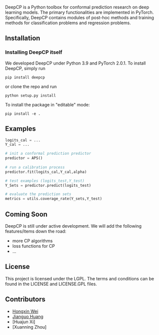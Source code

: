 DeepCP is a Python toolbox for conformal prediction research on deep learning models. The primary functionalities are implemented in PyTorch. Specifically, DeepCP contains modules of post-hoc methods and training methods for classification problems and regression problems.

## Installation

### Installing DeepCP itself

We developed DeepCP under Python 3.9 and PyTorch 2.0.1. To install DeepCP, simply run

```
pip install deepcp
```

or clone the repo and run
```
python setup.py install
```

To install the package in "editable" mode:
```
pip install -e .
```


## Examples
```python
logits_cal = ...
Y_cal = ...

# init a conformal prediction predictor
predictor = APS()
 
# run a calibration process
predictor.fit(logits_cal,Y_cal,alpha)

# test examples (logits_test,Y_test)
Y_Sets = predictor.predict(logits_test)

# evaluate the prediction sets
metrics = utils.coverage_rate(Y_sets,Y_test)
```


## Coming Soon

DeepCP is still under active development. We will add the following features/items down the road:

* more CP algorithms 
* loss functions for CP
* ...

## License

This project is licensed under the LGPL. The terms and conditions can be found in the LICENSE and LICENSE.GPL files.



## Contributors

* [Hongxin Wei](https://hongxin001.github.io/)
* [Jianguo Huang](https://jianguo99.github.io/)
* [Huajun Xi]
* [Xuanning Zhou]

